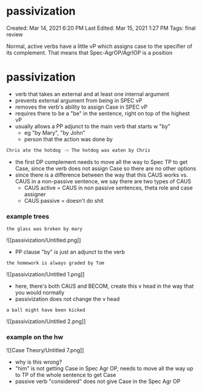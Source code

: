 # passivization

Created: Mar 14, 2021 6:20 PM
Last Edited: Mar 15, 2021 1:27 PM
Tags: final review

Normal, active verbs have a little vP which assigns case to the specifier of its complement. That means that Spec-AgrOP/AgrIOP is a position 

# passivization

- verb that takes an external and at least one internal argument
- prevents external argument from being in SPEC vP
- removes the verb's ability to assign Case in SPEC vP
- requires there to be a "be" in the sentence, right on top of the highest vP
- usually allows a PP adjunct to the main verb that starts w "by"
    - eg "by Mary", "by John"
    - person that the action was done by

```jsx
Chris ate the hotdog -> The hotdog was eaten by Chris
```

- the first DP complement needs to move all the way to Spec TP to get Case, since the verb does not assign Case so there are no other options
- since there is a difference between the way that this CAUS works vs. CAUS in a non-passive sentence, we say there are two types of CAUS
    - CAUS active = CAUS in non passive sentences, theta role and case assigner
    - CAUS passive = doesn't do shit

### example trees

`the glass was broken by mary`

![[passivization/Untitled.png]]

- PP clause "by" is just an adjunct to the verb

`the homework is always graded by Tom`

![[passivization/Untitled 1.png]]

- here, there's both CAUS and BECOM, create this v head in the way that you would normally
- passivization does not change the v head

`a ball might have been kicked`

![[passivization/Untitled 2.png]]

### example on the hw

![[Case Theory/Untitled 7.png]]

- why is this wrong?
- "him" is not getting Case in Spec Agr OP, needs to move all the way up to TP of the whole sentence to get Case
- passive verb "considered" does not give Case in the Spec Agr OP